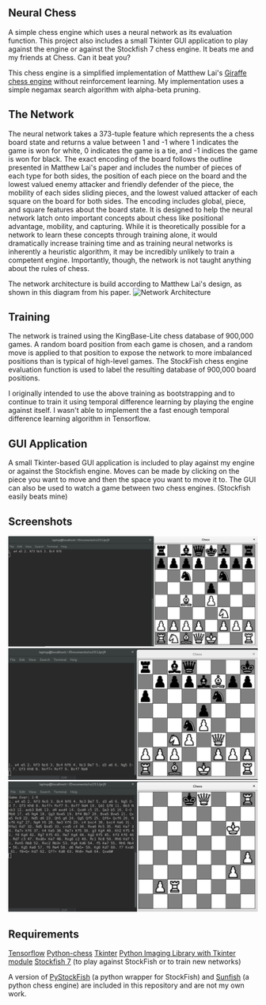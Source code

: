 ## Neural Chess

A simple chess engine which uses a neural network as its evaluation function.
This project also includes a small Tkinter GUI application to play against the
engine or against the Stockfish 7 chess engine.  It beats me and my friends at Chess.
Can it beat you?

This chess engine is a simplified implementation of Matthew Lai's
[Giraffe chess engine](https://arxiv.org/abs/1509.01549) without reinforcement learning.
My implementation uses a simple negamax search algorithm with alpha-beta pruning.

## The Network

The neural network takes a 373-tuple feature which represents the a chess board state and
returns a value between 1 and -1 where 1 indicates the game is won for white, 0
indicates the game is a tie, and -1 indices the game is won for black.  The exact
encoding of the board follows the outline presented in Matthew Lai's paper and
includes the number of pieces of each type for both sides, the position
of each piece on the board and the lowest valued enemy attacker and friendly
defender of the piece, the mobility of each sides sliding pieces, and the lowest
valued attacker of each square on the board for both sides.  The encoding includes global,
piece, and square features about the board state.  It is designed to help
the neural network latch onto important concepts about chess like positional advantage,
mobility, and capturing.  While it is theoretically possible for a network to learn
these concepts through training alone, it would dramatically increase training time
and as training neural networks is inherently a heuristic algorithm, it may be
incredibly unlikely to train a competent engine.  Importantly, though, the network
is not taught anything about the rules of chess.

The network architecture is build according to Matthew Lai's design, as shown in this diagram from his paper.
![Network Architecture](images/icon48.png?raw=true)

## Training

The network is trained using the KingBase-Lite chess database of 900,000 games.
A random board position from each game is chosen, and a random move is applied to
that position to expose the network to more imbalanced positions than is typical of high-level
games.  The StockFish chess engine evaluation function is used to label the resulting database of
900,000 board positions.

I originally intended to use the above training as bootstrapping and to continue to
train it using temporal difference learning by playing the engine against itself.
I wasn't able to implement the a fast enough temporal difference learning algorithm
in Tensorflow.

## GUI Application

A small Tkinter-based GUI application is included to play against my engine or against the Stockfish engine.
Moves can be made by clicking on the piece you want to move and then the space you want to move it to.
The GUI can also be used to watch a game between two chess engines.  (Stockfish easily beats mine)

## Screenshots
![Opening](images/opening.png?raw=true)
![Midgame](images/midgame.png?raw=true)
![Lost](images/lost.png?raw=true)

## Requirements

[Tensorflow](https://www.tensorflow.org/)
[Python-chess](https://pypi.python.org/pypi/python-chess)
[Tkinter](https://wiki.python.org/moin/TkInter)
[Python Imaging Library with Tkinter module](https://github.com/python-pillow/Pillow)
[Stockfish 7](https://stockfishchess.org/) (to play against StockFish or to train new networks)

A version of [PyStockFish](https://github.com/iamjarret/pystockfish) (a python wrapper for StockFish) and [Sunfish](https://github.com/thomasahle/sunfish) (a python chess engine)
are included in this repository and are not my own work.
